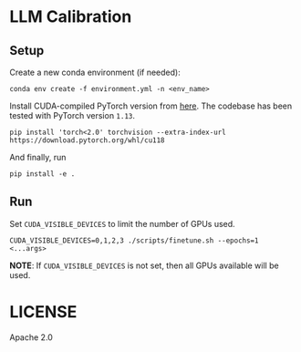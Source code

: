 # LLM Calibration

## Setup

Create a new conda environment (if needed):
```
conda env create -f environment.yml -n <env_name>
```

Install CUDA-compiled PyTorch version from [here](https://pytorch.org). The codebase
has been tested with PyTorch version `1.13`.
```shell
pip install 'torch<2.0' torchvision --extra-index-url https://download.pytorch.org/whl/cu118
```

And finally, run
```
pip install -e .
```

## Run

Set `CUDA_VISIBLE_DEVICES` to limit the number of GPUs used.

```shell
CUDA_VISIBLE_DEVICES=0,1,2,3 ./scripts/finetune.sh --epochs=1 <...args>
```

**NOTE**: If `CUDA_VISIBLE_DEVICES` is not set, then all GPUs available will be used.

# LICENSE

Apache 2.0